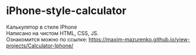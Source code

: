 # iPhone-style-calculator
Калькулятор в стиле IPhone  
Написано на чистом HTML, CSS, JS.  
Ознакомится можно по ссылке:   https://maxim-mazurenko.github.io/view-projects/Calculator-Iphone/
